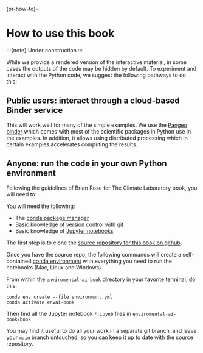 (pr-how-to)=
# How to use this book

:::{note}
Under construction
:::

While we provide a rendered version of the interactive material, in some cases the outputs of the code may be hidden by default. To experiment and interact with the Python code, we suggest the following pathways to do this:

## Public users: interact through a cloud-based Binder service 
This will work well for many of the simple examples. We use the [Pangeo binder](https://binder.pangeo.io/) which comes with most of the scientific packages in Python use in the examples. In addition, it allows using distributed processing which in certain examples accelerates computing the results. 

## Anyone: run the code in your own Python environment
Following the guidelines of Brian Rose for The Climate Laboratory book, you will need to:

You will need the following:

* The [conda package manager](https://docs.conda.io/en/latest/)
* Basic knowledge of [version control with git](https://git-scm.com)
* Basic knowledge of [Jupyter notebooks](https://jupyter-notebook.readthedocs.io/en/stable/)

The first step is to clone the [source repository for this book on github](https://github.com/acocac/environmental-ai-book).

Once you have the source repo, the following commands will create a self-contained
[conda environment](https://docs.conda.io/projects/conda/en/latest/user-guide/concepts/environments.html)
with everything you need to run the notebooks (Mac, Linux and Windows).

From within the `enviromental-ai-book` directory in your favorite terminal, do this:

```
conda env create --file environment.yml
conda activate envai-book
```

Then find all the Jupyter notebook `*.ipynb` files in `enviromental-ai-book/book`

You may find it useful to do all your work in a separate git branch,
and leave your `main` branch untouched, so you can keep it up to date with
the source repository.